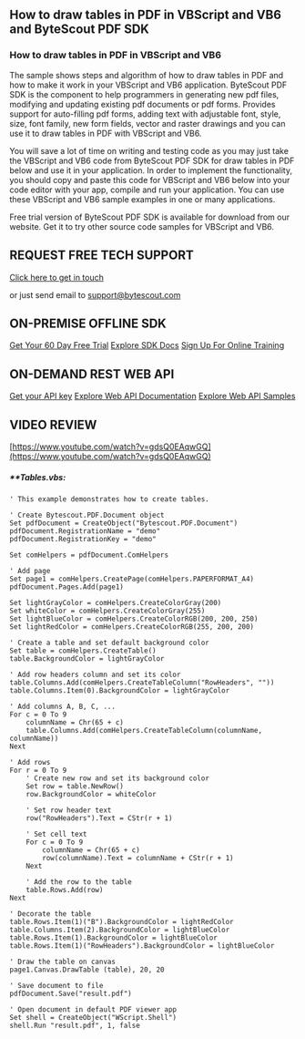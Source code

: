 ## How to draw tables in PDF in VBScript and VB6 and ByteScout PDF SDK

### How to draw tables in PDF in VBScript and VB6

The sample shows steps and algorithm of how to draw tables in PDF and how to make it work in your VBScript and VB6 application. ByteScout PDF SDK is the component to help programmers in generating new pdf files, modifying and updating existing pdf documents or pdf forms. Provides support for auto-filling pdf forms, adding text with adjustable font, style, size, font family, new form fields, vector and raster drawings and you can use it to draw tables in PDF with VBScript and VB6.

You will save a lot of time on writing and testing code as you may just take the VBScript and VB6 code from ByteScout PDF SDK for draw tables in PDF below and use it in your application. In order to implement the functionality, you should copy and paste this code for VBScript and VB6 below into your code editor with your app, compile and run your application. You can use these VBScript and VB6 sample examples in one or many applications.

Free trial version of ByteScout PDF SDK is available for download from our website. Get it to try other source code samples for VBScript and VB6.

## REQUEST FREE TECH SUPPORT

[Click here to get in touch](https://bytescout.zendesk.com/hc/en-us/requests/new?subject=ByteScout%20PDF%20SDK%20Question)

or just send email to [support@bytescout.com](mailto:support@bytescout.com?subject=ByteScout%20PDF%20SDK%20Question) 

## ON-PREMISE OFFLINE SDK 

[Get Your 60 Day Free Trial](https://bytescout.com/download/web-installer?utm_source=github-readme)
[Explore SDK Docs](https://bytescout.com/documentation/index.html?utm_source=github-readme)
[Sign Up For Online Training](https://academy.bytescout.com/)


## ON-DEMAND REST WEB API

[Get your API key](https://pdf.co/documentation/api?utm_source=github-readme)
[Explore Web API Documentation](https://pdf.co/documentation/api?utm_source=github-readme)
[Explore Web API Samples](https://github.com/bytescout/ByteScout-SDK-SourceCode/tree/master/PDF.co%20Web%20API)

## VIDEO REVIEW

[https://www.youtube.com/watch?v=gdsQ0EAqwGQ](https://www.youtube.com/watch?v=gdsQ0EAqwGQ)




<!-- code block begin -->

##### ****Tables.vbs:**
    
```
' This example demonstrates how to create tables.

' Create Bytescout.PDF.Document object
Set pdfDocument = CreateObject("Bytescout.PDF.Document")
pdfDocument.RegistrationName = "demo"
pdfDocument.RegistrationKey = "demo"

Set comHelpers = pdfDocument.ComHelpers

' Add page
Set page1 = comHelpers.CreatePage(comHelpers.PAPERFORMAT_A4)
pdfDocument.Pages.Add(page1)

Set lightGrayColor = comHelpers.CreateColorGray(200)
Set whiteColor = comHelpers.CreateColorGray(255)
Set lightBlueColor = comHelpers.CreateColorRGB(200, 200, 250)
Set lightRedColor = comHelpers.CreateColorRGB(255, 200, 200)

' Create a table and set default background color
Set table = comHelpers.CreateTable()
table.BackgroundColor = lightGrayColor

' Add row headers column and set its color
table.Columns.Add(comHelpers.CreateTableColumn("RowHeaders", ""))
table.Columns.Item(0).BackgroundColor = lightGrayColor

' Add columns A, B, C, ...
For c = 0 To 9
    columnName = Chr(65 + c)
    table.Columns.Add(comHelpers.CreateTableColumn(columnName, columnName))
Next

' Add rows
For r = 0 To 9
    ' Create new row and set its background color
    Set row = table.NewRow()
    row.BackgroundColor = whiteColor

    ' Set row header text
    row("RowHeaders").Text = CStr(r + 1)

    ' Set cell text
    For c = 0 To 9
        columnName = Chr(65 + c)
        row(columnName).Text = columnName + CStr(r + 1)
    Next

    ' Add the row to the table
    table.Rows.Add(row)
Next

' Decorate the table
table.Rows.Item(1)("B").BackgroundColor = lightRedColor
table.Columns.Item(2).BackgroundColor = lightBlueColor
table.Rows.Item(1).BackgroundColor = lightBlueColor
table.Rows.Item(1)("RowHeaders").BackgroundColor = lightBlueColor

' Draw the table on canvas
page1.Canvas.DrawTable (table), 20, 20

' Save document to file
pdfDocument.Save("result.pdf")

' Open document in default PDF viewer app
Set shell = CreateObject("WScript.Shell")
shell.Run "result.pdf", 1, false

```

<!-- code block end -->